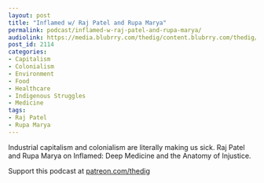 ```yaml
---
layout: post
title: "Inflamed w/ Raj Patel and Rupa Marya"
permalink: podcast/inflamed-w-raj-patel-and-rupa-marya/
audiolink: https://media.blubrry.com/thedig/content.blubrry.com/thedig/The_Dig-EP_343-Patel-Marya.mp3
post_id: 2114
categories: 
- Capitalism
- Colonialism
- Environment
- Food
- Healthcare
- Indigenous Struggles
- Medicine
tags: 
- Raj Patel
- Rupa Marya
---
```


Industrial capitalism and colonialism are literally making us sick. Raj Patel and Rupa Marya on Inflamed: Deep Medicine and the Anatomy of Injustice.

Support this podcast at [patreon.com/thedig](http://www.patreon.com/TheDig) 